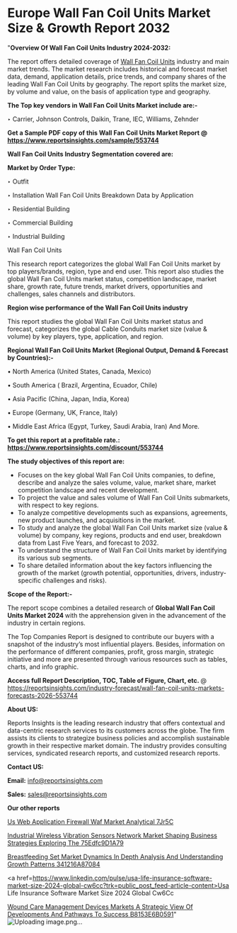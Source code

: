 # Europe Wall Fan Coil Units Market Size & Growth Report 2032

"<strong>Overview Of Wall Fan Coil Units Industry 2024-2032:</strong>

The report offers detailed coverage of <a href=https://www.reportsinsights.com/sample/553744>Wall Fan Coil Units</a> industry and main market trends. The market research includes historical and forecast market data, demand, application details, price trends, and company shares of the leading Wall Fan Coil Units by geography. The report splits the market size, by volume and value, on the basis of application type and geography.

<strong>The Top key vendors in Wall Fan Coil Units Market include are:- </strong>

‣ Carrier, Johnson Controls, Daikin, Trane, IEC, Williams, Zehnder

<strong>Get a Sample PDF copy of this Wall Fan Coil Units Market Report </strong><strong>@ <a href=https://www.reportsinsights.com/sample/553744 style=color:#0000ff;>https://www.reportsinsights.com/sample/553744</a> </strong>

<strong>Wall Fan Coil Units Industry Segmentation covered are:</strong>

<strong>Market by Order Type: </strong>


‣ Outfit

‣ Installation
Wall Fan Coil Units Breakdown Data by Application

‣ Residential Building

‣ Commercial Building

‣ Industrial Building

Wall Fan Coil Units

This research report categorizes the global Wall Fan Coil Units market by top players/brands, region, type and end user. This report also studies the global Wall Fan Coil Units market status, competition landscape, market share, growth rate, future trends, market drivers, opportunities and challenges, sales channels and distributors.

<strong>Region wise performance of the Wall Fan Coil Units industry</strong><strong> </strong>

This report studies the global Wall Fan Coil Units market status and forecast, categorizes the global Cable Conduits market size (value &amp; volume) by key players, type, application, and region. 

<strong>Regional Wall Fan Coil Units Market (Regional Output, Demand &amp; Forecast by Countries):-</strong>

• North America (United States, Canada, Mexico)

• South America ( Brazil, Argentina, Ecuador, Chile)

• Asia Pacific (China, Japan, India, Korea)

• Europe (Germany, UK, France, Italy)

• Middle East Africa (Egypt, Turkey, Saudi Arabia, Iran) And More.

<strong>To get this report at a profitable rate.: <a href=https://www.reportsinsights.com/discount/553744 style=color:#0000ff;>https://www.reportsinsights.com/discount/553744</a></strong>

<strong>The study objectives of this report are:</strong>
<ul>
  <li>Focuses on the key global Wall Fan Coil Units companies, to define, describe and analyze the sales volume, value, market share, market competition landscape and recent development.</li>
  <li>To project the value and sales volume of Wall Fan Coil Units submarkets, with respect to key regions.</li>
  <li>To analyze competitive developments such as expansions, agreements, new product launches, and acquisitions in the market.</li>
  <li>To study and analyze the global Wall Fan Coil Units market size (value &amp; volume) by company, key regions, products and end user, breakdown data from Last Five Years, and forecast to 2032.</li>
  <li>To understand the structure of Wall Fan Coil Units market by identifying its various sub segments.</li>
  <li>To share detailed information about the key factors influencing the growth of the market (growth potential, opportunities, drivers, industry-specific challenges and risks).</li>
</ul>
<strong>Scope of the Report:-</strong><strong> </strong>

The report scope combines a detailed research of <strong>Global Wall Fan Coil Units Market 2024 </strong>with the apprehension given in the advancement of the industry in certain regions.

The Top Companies Report is designed to contribute our buyers with a snapshot of the industry’s most influential players. Besides, information on the performance of different companies, profit, gross margin, strategic initiative and more are presented through various resources such as tables, charts, and info graphic.

<strong>Access full Report Description, TOC, Table of Figure, Chart, etc. </strong>@   <a href=https://reportsinsights.com/industry-forecast/wall-fan-coil-units-markets-forecasts-2026-553744 style=color:#0000ff;>https://reportsinsights.com/industry-forecast/wall-fan-coil-units-markets-forecasts-2026-553744</a>

<strong>About US:</strong>

Reports Insights is the leading research industry that offers contextual and data-centric research services to its customers across the globe. The firm assists its clients to strategize business policies and accomplish sustainable growth in their respective market domain. The industry provides consulting services, syndicated research reports, and customized research reports.

<strong>Contact US:</strong>

<p class=""""><b>Email:</b> <a href=mailto:info@reportsinsights.com>info@reportsinsights.com</a></p>
<p class=""""><b>Sales:</b> <a href=mailto:sales@reportsinsights.com>sales@reportsinsights.com</a></p>

<strong>Our other reports</strong>

<a href=https://www.linkedin.com/pulse/us-web-application-firewall-waf-market-analytical-7jr5c/>Us Web Application Firewall Waf Market Analytical 7Jr5C</a>

<a href=https://medium.com/@gd336335/industrial-wireless-vibration-sensors-network-market-shaping-business-strategies-exploring-the-75edfc9d1a79>Industrial Wireless Vibration Sensors Network Market Shaping Business Strategies Exploring The 75Edfc9D1A79</a>

<a href=https://medium.com/@swatiga40/breastfeeding-set-market-dynamics-in-depth-analysis-and-understanding-growth-patterns-341216a87084>Breastfeeding Set Market Dynamics In Depth Analysis And Understanding Growth Patterns 341216A87084</a>

<a href=https://www.linkedin.com/pulse/usa-life-insurance-software-market-size-2024-global-cw6cc?trk=public_post_feed-article-content>Usa Life Insurance Software Market Size 2024 Global Cw6Cc</a>

<a href=https://medium.com/@aneetapatil1234/wound-care-management-devices-markets-a-strategic-view-of-developments-and-pathways-to-success-b8153e6b0591>Wound Care Management Devices Markets A Strategic View Of Developments And Pathways To Success B8153E6B0591</a>"
![Uploading image.png…]()
